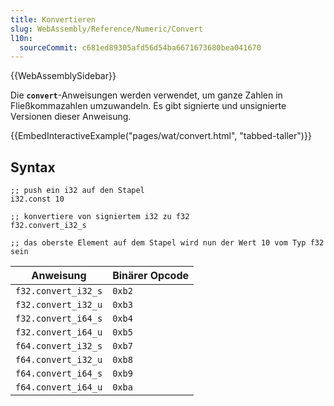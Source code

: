 ```yaml
---
title: Konvertieren
slug: WebAssembly/Reference/Numeric/Convert
l10n:
  sourceCommit: c681ed89305afd56d54ba6671673680bea041670
---
```


{{WebAssemblySidebar}}

Die **`convert`**-Anweisungen werden verwendet, um ganze Zahlen in Fließkommazahlen umzuwandeln. Es gibt signierte und unsignierte Versionen dieser Anweisung.

{{EmbedInteractiveExample("pages/wat/convert.html", "tabbed-taller")}}

## Syntax

```wasm
;; push ein i32 auf den Stapel
i32.const 10

;; konvertiere von signiertem i32 zu f32
f32.convert_i32_s

;; das oberste Element auf dem Stapel wird nun der Wert 10 vom Typ f32 sein
```

| Anweisung           | Binärer Opcode |
| ------------------- | -------------- |
| `f32.convert_i32_s` | `0xb2`         |
| `f32.convert_i32_u` | `0xb3`         |
| `f32.convert_i64_s` | `0xb4`         |
| `f32.convert_i64_u` | `0xb5`         |
| `f64.convert_i32_s` | `0xb7`         |
| `f64.convert_i32_u` | `0xb8`         |
| `f64.convert_i64_s` | `0xb9`         |
| `f64.convert_i64_u` | `0xba`         |

